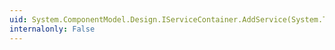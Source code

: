 ```yaml
---
uid: System.ComponentModel.Design.IServiceContainer.AddService(System.Type,System.Object,System.Boolean)
internalonly: False
---
```

